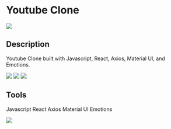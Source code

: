# Youtube Clone

![](/screenshots/bbss_1.PNG)

## Description

Youtube Clone built with Javascript, React, Axios, Material UI, and Emotions.

![](/screenshots/bbss_2.PNG)
![](/screenshots/bbss_3.PNG)
![](/screenshots/bbss_4.PNG)

## Tools

Javascript
React
Axios
Material UI
Emotions

![](/screenshots/bbss_5.PNG)
